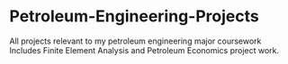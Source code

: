 # Petroleum-Engineering-Projects
All projects relevant to my petroleum engineering major coursework 
Includes Finite Element Analysis and Petroleum Economics project work.
